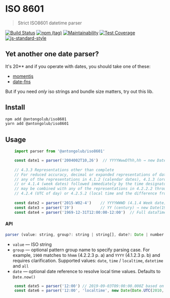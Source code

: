 # ISO 8601
> Strict ISO8601 datetime parser

[![Build Status](https://travis-ci.com/antongolub/iso8601.svg?branch=master)](https://travis-ci.com/antongolub/iso8601)
[![npm (tag)](https://img.shields.io/npm/v/@antongolub/iso8601/latest.svg)](https://www.npmjs.com/package/@antongolub/iso8601)
[![Maintainability](https://api.codeclimate.com/v1/badges/ed234c819b9e225b2bab/maintainability)](https://codeclimate.com/github/antongolub/iso8601/maintainability)
[![Test Coverage](https://api.codeclimate.com/v1/badges/ed234c819b9e225b2bab/test_coverage)](https://codeclimate.com/github/antongolub/iso8601/test_coverage)
[![js-standard-style](https://img.shields.io/badge/code%20style-standard-brightgreen.svg)](http://standardjs.com)

## Yet another one date parser?
It's 20** and if you operate with dates, you should take one of these:
* [momentjs](https://momentjs.com/)
* [date-fns](https://date-fns.org/)

But if you need _only_ iso strings and bundle size matters, try out this lib.

## Install
```bash
npm add @antongolub/iso8601
yarn add @antongolub/iso8601
```

## Usage
```javascript
    import parser from '@antongolub/iso8601'

    const date1 = parser('2004002T10,26')  // YYYYWwwDThh,hh → new Date(2004, 0, 2, 10, 15, 36, 0)
    
    // 4.3.3 Representations other than complete
    // For reduced accuracy, decimal or expanded representations of date and time of day,
    // any of the representations in 4.1.2 (calendar dates), 4.1.3 (ordinal dates) 
    // or 4.1.4 (week dates) followed immediately by the time designator [T] 
    // may be combined with any of the representations in 4.2.2.2 through 4.2.2.4 (local time),
    // 4.2.4 (UTC of day) or 4.2.5.2 (local time and the difference from UTC) provided that
    
    const date2 = parser('2015-W02-4')    // YYYYWWWD (4.1.4 Week date) → new Date(2015, 0, 8)
    const date3 = parser('19')            // YY (century) → new Date(1900, 0)
    const date4 = parser('1969-12-31T12:00:00-12:00')  // Full dataTime → new Date(0)
```

#### API
```javascript
parser (value: string, group?: string | string[], date?: Date | number | string): Date | void
```
* `value` — ISO string
* `group` — optional pattern group name to specify parsing case. 
For example, `1900` matches to `hhmm` (4.2.2.3 p. a) and `YYYY` (4.1.2.3 p. b) and requires clarification.
Supported values: `date`, `time` / `localtime`, `datetime` and `all`
* `date` — optional date reference to resolve local time values. Defaults to `Date.now()`
```javascript
    const date5 = parser('12:00') // 2019-09-03T09:00:00.000Z based on Date.now() for Moscow TZ (+03:00)
    const date6 = parser('12:00', 'localtime', new Date(Date.UTC(2010, 0, 1))) // 2000-01-01T09:00:00.000Z
```
